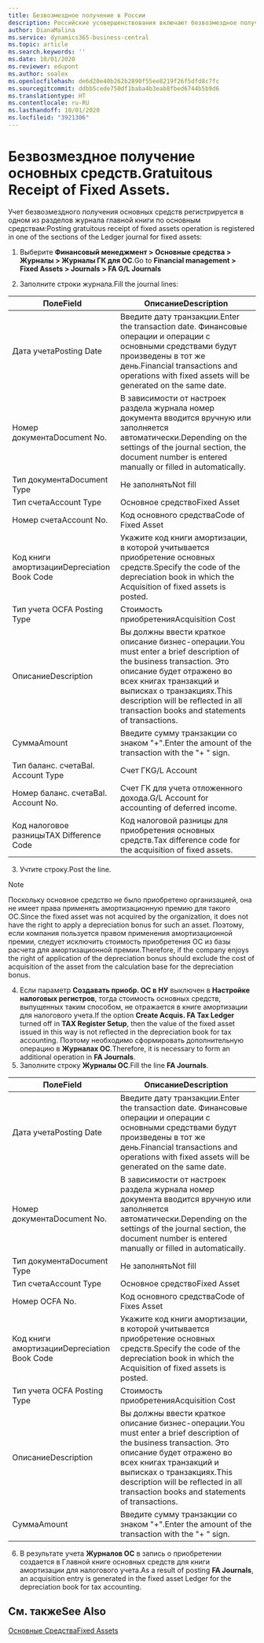 ```yaml
---
title: Безвозмездное получение в России
description: Российские усовершенствования включают безвозмездное получение основных средств.
author: DianaMalina
ms.service: dynamics365-business-central
ms.topic: article
ms.search.keywords: ''
ms.date: 10/01/2020
ms.reviewer: edupont
ms.author: soalex
ms.openlocfilehash: de6d20e40b262b2890f55ee8219f26f5dfd8c7fc
ms.sourcegitcommit: ddbb5cede750df1baba4b3eab8fbed6744b5b9d6
ms.translationtype: HT
ms.contentlocale: ru-RU
ms.lasthandoff: 10/01/2020
ms.locfileid: "3921306"
---
```

# <a name="gratuitous-receipt-of-fixed-assets"></a><span data-ttu-id="dad40-103">Безвозмездное получение основных средств.</span><span class="sxs-lookup"><span data-stu-id="dad40-103">Gratuitous Receipt of Fixed Assets.</span></span>

<span data-ttu-id="dad40-104">Учет безвозмездного получения основных средств регистрируется в одном из разделов журнала главной книги по основным средствам:</span><span class="sxs-lookup"><span data-stu-id="dad40-104">Posting gratuitous receipt of fixed assets operation is registered in one of the sections of the Ledger journal for fixed assets:</span></span>

1. <span data-ttu-id="dad40-105">Выберите **Финансовый менеджмент > Основные средства > Журналы > Журналы ГК для ОС**.</span><span class="sxs-lookup"><span data-stu-id="dad40-105">Go to **Financial management > Fixed Assets > Journals > FA G/L Journals**</span></span>

2. <span data-ttu-id="dad40-106">Заполните строки журнала.</span><span class="sxs-lookup"><span data-stu-id="dad40-106">Fill the journal lines:</span></span>

| <span data-ttu-id="dad40-107">Поле</span><span class="sxs-lookup"><span data-stu-id="dad40-107">Field</span></span>                  | <span data-ttu-id="dad40-108">Описание</span><span class="sxs-lookup"><span data-stu-id="dad40-108">Description</span></span>                                                  |
| ---------------------- | ------------------------------------------------------------ |
| <span data-ttu-id="dad40-109">Дата учета</span><span class="sxs-lookup"><span data-stu-id="dad40-109">Posting Date</span></span>           | <span data-ttu-id="dad40-110">Введите дату транзакции.</span><span class="sxs-lookup"><span data-stu-id="dad40-110">Enter the transaction date.</span></span> <span data-ttu-id="dad40-111">Финансовые операции и операции с основными средствами будут произведены в тот же день.</span><span class="sxs-lookup"><span data-stu-id="dad40-111">Financial transactions and operations with fixed assets will be generated on the same date.</span></span> |
| <span data-ttu-id="dad40-112">Номер документа</span><span class="sxs-lookup"><span data-stu-id="dad40-112">Document No.</span></span>           | <span data-ttu-id="dad40-113">В зависимости от настроек раздела журнала номер документа вводится вручную или заполняется автоматически.</span><span class="sxs-lookup"><span data-stu-id="dad40-113">Depending on the settings of the journal section, the document number is entered manually or filled in automatically.</span></span> |
| <span data-ttu-id="dad40-114">Тип документа</span><span class="sxs-lookup"><span data-stu-id="dad40-114">Document Type</span></span>          | <span data-ttu-id="dad40-115">Не заполнять</span><span class="sxs-lookup"><span data-stu-id="dad40-115">Not fill</span></span>                                                     |
| <span data-ttu-id="dad40-116">Тип счета</span><span class="sxs-lookup"><span data-stu-id="dad40-116">Account Type</span></span>           | <span data-ttu-id="dad40-117">Основное средство</span><span class="sxs-lookup"><span data-stu-id="dad40-117">Fixed Asset</span></span>                                                  |
| <span data-ttu-id="dad40-118">Номер счета</span><span class="sxs-lookup"><span data-stu-id="dad40-118">Account No.</span></span>            | <span data-ttu-id="dad40-119">Код основного средства</span><span class="sxs-lookup"><span data-stu-id="dad40-119">Code of Fixed Asset</span></span>                                          |
| <span data-ttu-id="dad40-120">Код книги амортизации</span><span class="sxs-lookup"><span data-stu-id="dad40-120">Depreciation Book Code</span></span> | <span data-ttu-id="dad40-121">Укажите код книги амортизации, в которой учитывается приобретение основных средств.</span><span class="sxs-lookup"><span data-stu-id="dad40-121">Specify the code of the depreciation book in which the Acquisition of fixed assets is posted.</span></span> |
| <span data-ttu-id="dad40-122">Тип учета ОС</span><span class="sxs-lookup"><span data-stu-id="dad40-122">FA Posting Type</span></span>        | <span data-ttu-id="dad40-123">Стоимость приобретения</span><span class="sxs-lookup"><span data-stu-id="dad40-123">Acquisition Cost</span></span>                                             |
| <span data-ttu-id="dad40-124">Описание</span><span class="sxs-lookup"><span data-stu-id="dad40-124">Description</span></span>            | <span data-ttu-id="dad40-125">Вы должны ввести краткое описание бизнес-операции.</span><span class="sxs-lookup"><span data-stu-id="dad40-125">You must enter a brief description of the business transaction.</span></span> <span data-ttu-id="dad40-126">Это описание будет отражено во всех книгах транзакций и выписках о транзакциях.</span><span class="sxs-lookup"><span data-stu-id="dad40-126">This description will be reflected in all transaction books and statements of transactions.</span></span> |
| <span data-ttu-id="dad40-127">Сумма</span><span class="sxs-lookup"><span data-stu-id="dad40-127">Amount</span></span>                 | <span data-ttu-id="dad40-128">Введите сумму транзакции со знаком "+".</span><span class="sxs-lookup"><span data-stu-id="dad40-128">Enter the amount of the transaction with the "+ " sign.</span></span>      |
| <span data-ttu-id="dad40-129">Тип баланс. счета</span><span class="sxs-lookup"><span data-stu-id="dad40-129">Bal. Account Type</span></span>      | <span data-ttu-id="dad40-130">Счет ГК</span><span class="sxs-lookup"><span data-stu-id="dad40-130">G/L Account</span></span>                                                  |
| <span data-ttu-id="dad40-131">Номер баланс. счета</span><span class="sxs-lookup"><span data-stu-id="dad40-131">Bal. Account No.</span></span>       | <span data-ttu-id="dad40-132">Счет ГК для учета отложенного дохода.</span><span class="sxs-lookup"><span data-stu-id="dad40-132">G/L Account for accounting of deferred income.</span></span>               |
| <span data-ttu-id="dad40-133">Код налоговое разницы</span><span class="sxs-lookup"><span data-stu-id="dad40-133">TAX Difference Code</span></span>    | <span data-ttu-id="dad40-134">Код налоговой разницы для приобретения основных средств.</span><span class="sxs-lookup"><span data-stu-id="dad40-134">Tax difference code for the acquisition of fixed assets.</span></span>     |

3. <span data-ttu-id="dad40-135">Учтите строку.</span><span class="sxs-lookup"><span data-stu-id="dad40-135">Post the line.</span></span>

> [!NOTE]
> <span data-ttu-id="dad40-136">Поскольку основное средство не было приобретено организацией, она не имеет права применять амортизационную премию для такого ОС.</span><span class="sxs-lookup"><span data-stu-id="dad40-136">Since the fixed asset was not acquired by the organization, it does not have the right to apply a depreciation bonus for such an asset.</span></span> <span data-ttu-id="dad40-137">Поэтому, если компания пользуется правом применения амортизационной премии, следует исключить стоимость приобретения ОС из базы расчета для амортизационной премии.</span><span class="sxs-lookup"><span data-stu-id="dad40-137">Therefore, if the company enjoys the right of application of the depreciation bonus should exclude the cost of acquisition of the asset from the calculation base for the depreciation bonus.</span></span>

4. <span data-ttu-id="dad40-138">Если параметр **Создавать приобр. ОС в НУ** выключен в **Настройке налоговых регистров**, тогда стоимость основных средств, выпущенных таким способом, не отражается в книге амортизации для налогового учета.</span><span class="sxs-lookup"><span data-stu-id="dad40-138">If the option **Create Acquis. FA Tax Ledger** turned off in **TAX Register Setup**, then the value of the fixed asset issued in this way is not reflected in the depreciation book for tax accounting.</span></span> <span data-ttu-id="dad40-139">Поэтому необходимо сформировать дополнительную операцию в **Журналах ОС**.</span><span class="sxs-lookup"><span data-stu-id="dad40-139">Therefore, it is necessary to form an additional operation in **FA Journals**.</span></span>
5. <span data-ttu-id="dad40-140">Заполните строку **Журналы ОС**.</span><span class="sxs-lookup"><span data-stu-id="dad40-140">Fill the line **FA Journals**.</span></span>

| <span data-ttu-id="dad40-141">Поле</span><span class="sxs-lookup"><span data-stu-id="dad40-141">Field</span></span>                  | <span data-ttu-id="dad40-142">Описание</span><span class="sxs-lookup"><span data-stu-id="dad40-142">Description</span></span>                                                  |
| ---------------------- | ------------------------------------------------------------ |
| <span data-ttu-id="dad40-143">Дата учета</span><span class="sxs-lookup"><span data-stu-id="dad40-143">Posting Date</span></span>           | <span data-ttu-id="dad40-144">Введите дату транзакции.</span><span class="sxs-lookup"><span data-stu-id="dad40-144">Enter the transaction date.</span></span> <span data-ttu-id="dad40-145">Финансовые операции и операции с основными средствами будут произведены в тот же день.</span><span class="sxs-lookup"><span data-stu-id="dad40-145">Financial transactions and operations with fixed assets will be generated on the same date.</span></span> |
| <span data-ttu-id="dad40-146">Номер документа</span><span class="sxs-lookup"><span data-stu-id="dad40-146">Document No.</span></span>           | <span data-ttu-id="dad40-147">В зависимости от настроек раздела журнала номер документа вводится вручную или заполняется автоматически.</span><span class="sxs-lookup"><span data-stu-id="dad40-147">Depending on the settings of the journal section, the document number is entered manually or filled in automatically.</span></span> |
| <span data-ttu-id="dad40-148">Тип документа</span><span class="sxs-lookup"><span data-stu-id="dad40-148">Document Type</span></span>          | <span data-ttu-id="dad40-149">Не заполнять</span><span class="sxs-lookup"><span data-stu-id="dad40-149">Not fill</span></span>                                                     |
| <span data-ttu-id="dad40-150">Тип счета</span><span class="sxs-lookup"><span data-stu-id="dad40-150">Account Type</span></span>           | <span data-ttu-id="dad40-151">Основное средство</span><span class="sxs-lookup"><span data-stu-id="dad40-151">Fixed Asset</span></span>                                                  |
| <span data-ttu-id="dad40-152">Номер ОС</span><span class="sxs-lookup"><span data-stu-id="dad40-152">FA No.</span></span>                 | <span data-ttu-id="dad40-153">Код основного средства</span><span class="sxs-lookup"><span data-stu-id="dad40-153">Code of Fixes Asset</span></span>                                          |
| <span data-ttu-id="dad40-154">Код книги амортизации</span><span class="sxs-lookup"><span data-stu-id="dad40-154">Depreciation Book Code</span></span> | <span data-ttu-id="dad40-155">Укажите код книги амортизации, в которой учитывается приобретение основных средств.</span><span class="sxs-lookup"><span data-stu-id="dad40-155">Specify the code of the depreciation book in which the Acquisition of fixed assets is posted.</span></span> |
| <span data-ttu-id="dad40-156">Тип учета ОС</span><span class="sxs-lookup"><span data-stu-id="dad40-156">FA Posting Type</span></span>        | <span data-ttu-id="dad40-157">Стоимость приобретения</span><span class="sxs-lookup"><span data-stu-id="dad40-157">Acquisition Cost</span></span>                                             |
| <span data-ttu-id="dad40-158">Описание</span><span class="sxs-lookup"><span data-stu-id="dad40-158">Description</span></span>            | <span data-ttu-id="dad40-159">Вы должны ввести краткое описание бизнес-операции.</span><span class="sxs-lookup"><span data-stu-id="dad40-159">You must enter a brief description of the business transaction.</span></span> <span data-ttu-id="dad40-160">Это описание будет отражено во всех книгах транзакций и выписках о транзакциях.</span><span class="sxs-lookup"><span data-stu-id="dad40-160">This description will be reflected in all transaction books and statements of transactions.</span></span> |
| <span data-ttu-id="dad40-161">Сумма</span><span class="sxs-lookup"><span data-stu-id="dad40-161">Amount</span></span>                 | <span data-ttu-id="dad40-162">Введите сумму транзакции со знаком "+".</span><span class="sxs-lookup"><span data-stu-id="dad40-162">Enter the amount of the transaction with the "+ " sign.</span></span>      |

6. <span data-ttu-id="dad40-163">В результате учета **Журналов ОС** в запись о приобретении создается в Главной книге основных средств для книги амортизации для налогового учета.</span><span class="sxs-lookup"><span data-stu-id="dad40-163">As a result of posting **FA Journals**, an acquisition entry is generated in the fixed asset Ledger for the depreciation book for tax accounting.</span></span>

## <a name="see-also"></a><span data-ttu-id="dad40-164">См. также</span><span class="sxs-lookup"><span data-stu-id="dad40-164">See Also</span></span>

[<span data-ttu-id="dad40-165">Основные Средства</span><span class="sxs-lookup"><span data-stu-id="dad40-165">Fixed Assets</span></span>](fixed-assets.md)
